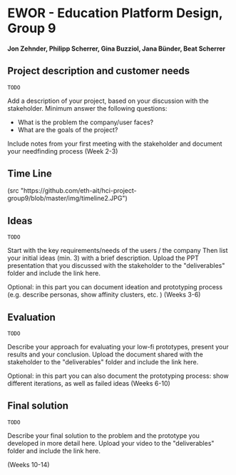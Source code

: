 # EWOR - Education Platform Design, Group 9
#### Jon Zehnder, Philipp Scherrer, Gina Buzziol, Jana Bünder, Beat Scherrer

## Project description and customer needs
    TODO
Add a description of your project, based on your discussion with the stakeholder. Minimum answer the following questions: 
- What is the problem the company/user faces?
- What are the goals of the project?

Include notes from your first meeting with the stakeholder and document your needfinding process (Week 2-3)

## Time Line
<p align="left" width="100%">
  (src "https://github.com/eth-ait/hci-project-group9/blob/master/img/timeline2.JPG")            
</p>

## Ideas
    TODO
Start with the key requirements/needs of the users / the company
Then list your initial ideas (min. 3) with a brief description.
Upload the PPT presentation that you discussed with the stakeholder to the "deliverables" folder and include the link here. 

Optional: in this part you can document ideation and prototyping process (e.g. describe personas, show affinity clusters, etc. ) (Weeks 3-6)
    
## Evaluation
    TODO
Describe your approach for evaluating your low-fi prototypes, present your results and your conclusion. 
Upload the document shared with the stakeholder to the "deliverables" folder and include the link here.

Optional: in this part you can also document the prototyping process: show different iterations, as well as failed ideas (Weeks 6-10)

## Final solution
    TODO
Describe your final solution to the problem and the prototype you developed in more detail here.
Upload your video to the "deliverables" folder and include the link here. 

(Weeks 10-14)
